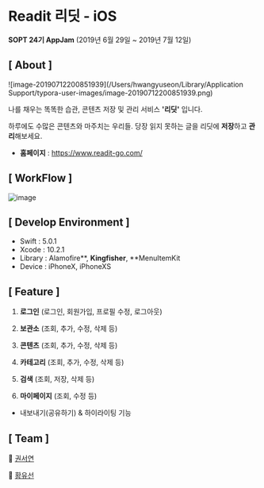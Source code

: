 # Readit 리딧 - iOS

**SOPT 24기 AppJam** (2019년 6월 29일  ~ 2019년 7월 12일)



## [ About ] 

![image-20190712200851939](/Users/hwangyuseon/Library/Application Support/typora-user-images/image-20190712200851939.png) 

나를 채우는 똑똑한 습관, 콘텐츠 저장 및 관리 서비스 **'리딧'** 입니다. 

하루에도 수많은 콘텐츠와 마주치는 우리들. 당장 읽지 못하는 글을 리딧에 **저장**하고 **관리**해보세요.



- **홈페이지** : https://www.readit-go.com/





## [ WorkFlow ]             

![image](https://user-images.githubusercontent.com/25451365/61123133-8d30ee80-a4de-11e9-946f-46cb6e7f083a.png)






## [ Develop Environment ]

- Swift : 5.0.1
- Xcode : 10.2.1
- Library : Alamofire**, **Kingfisher**, **MenuItemKit
- Device : iPhoneX, iPhoneXS




## [ Feature ]

1. **로그인** (로그인, 회원가입, 프로필 수정, 로그아웃)
2. **보관소** (조회, 추가, 수정, 삭제 등)

3. **콘텐츠** (조회, 추가, 수정, 삭제 등)
4. **카테고리** (조회, 추가, 수정, 삭제 등)

5. **검색** (조회, 저장, 삭제 등)

6. **마이페이지** (조회, 수정 등)

* 내보내기(공유하기) & 하이라이팅 기능



## [ Team ]

🍎 [권서연](https://github.com/seoyeonKKK) 

🍏 [황유선](https://github.com/hyuseoni)

